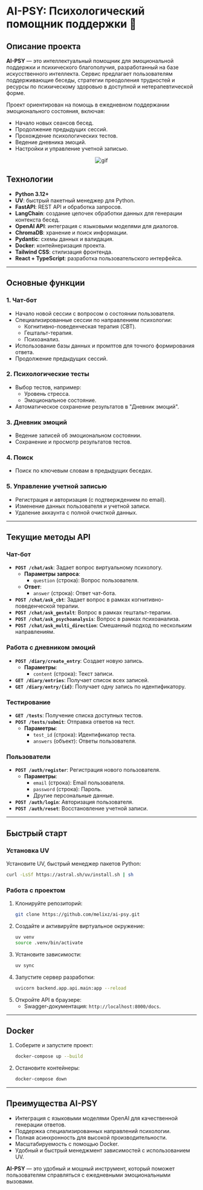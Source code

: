 # AI-PSY: Психологический помощник поддержки 🧠

## Описание проекта

**AI-PSY** — это интеллектуальный помощник для эмоциональной поддержки и психического благополучия, разработанный на базе искусственного интеллекта. Сервис предлагает пользователям поддерживающие беседы, стратегии преодоления трудностей и ресурсы по психическому здоровью в доступной и нетерапевтической форме. 

Проект ориентирован на помощь в ежедневном поддержании эмоционального состояния, включая:
- Начало новых сеансов бесед.
- Продолжение предыдущих сессий.
- Прохождение психологических тестов.
- Ведение дневника эмоций.
- Настройки и управление учетной записью.

<p align="center">
        <img src="https://github.com/melixz/AI_PSY/blob/main/GPT_Hack_Prototype.gif" alt="gif" />
</p>

## Технологии

- **Python 3.12+**
- **UV**: быстрый пакетный менеджер для Python.
- **FastAPI**: REST API и обработка запросов.
- **LangChain**: создание цепочек обработки данных для генерации контекста бесед.
- **OpenAI API**: интеграция с языковыми моделями для диалогов.
- **ChromaDB**: хранение и поиск информации.
- **Pydantic**: схемы данных и валидация.
- **Docker**: контейнеризация проекта.
- **Tailwind CSS**: стилизация фронтенда.
- **React + TypeScript**: разработка пользовательского интерфейса.

---

## Основные функции

### 1. **Чат-бот**
- Начало новой сессии с вопросом о состоянии пользователя.
- Специализированные сессии по направлениям психологии:
  - Когнитивно-поведенческая терапия (CBT).
  - Гештальт-терапия.
  - Психоанализ.
- Использование базы данных и промптов для точного формирования ответа.
- Продолжение предыдущих сессий.

### 2. **Психологические тесты**
- Выбор тестов, например:
  - Уровень стресса.
  - Эмоциональное состояние.
- Автоматическое сохранение результатов в "Дневник эмоций".

### 3. **Дневник эмоций**
- Ведение записей об эмоциональном состоянии.
- Сохранение и просмотр результатов тестов.

### 4. **Поиск**
- Поиск по ключевым словам в предыдущих беседах.

### 5. **Управление учетной записью**
- Регистрация и авторизация (с подтверждением по email).
- Изменение данных пользователя и учетной записи.
- Удаление аккаунта с полной очисткой данных.

---

## Текущие методы API

### Чат-бот

- **`POST /chat/ask`**: Задает вопрос виртуальному психологу.
  - **Параметры запроса**:
    - `question` (строка): Вопрос пользователя.
  - **Ответ**:
    - `answer` (строка): Ответ чат-бота.
- **`POST /chat/ask_cbt`**: Задает вопрос в рамках когнитивно-поведенческой терапии.
- **`POST /chat/ask_gestalt`**: Вопрос в рамках гештальт-терапии.
- **`POST /chat/ask_psychoanalysis`**: Вопрос в рамках психоанализа.
- **`POST /chat/ask_multi_direction`**: Смешанный подход по нескольким направлениям.

### Работа с дневником эмоций

- **`POST /diary/create_entry`**: Создает новую запись.
  - **Параметры**:
    - `content` (строка): Текст записи.
- **`GET /diary/entries`**: Получает список всех записей.
- **`GET /diary/entry/{id}`**: Получает одну запись по идентификатору.

### Тестирование

- **`GET /tests`**: Получение списка доступных тестов.
- **`POST /tests/submit`**: Отправка ответов на тест.
  - **Параметры**:
    - `test_id` (строка): Идентификатор теста.
    - `answers` (объект): Ответы пользователя.

### Пользователи

- **`POST /auth/register`**: Регистрация нового пользователя.
  - **Параметры**:
    - `email` (строка): Email пользователя.
    - `password` (строка): Пароль.
    - Другие персональные данные.
- **`POST /auth/login`**: Авторизация пользователя.
- **`POST /auth/reset`**: Восстановление учетной записи.

---

## Быстрый старт

### Установка UV

Установите UV, быстрый менеджер пакетов Python:

```bash
curl -LsSf https://astral.sh/uv/install.sh | sh
```

### Работа с проектом

1. Клонируйте репозиторий:
   ```bash
   git clone https://github.com/melixz/ai-psy.git
   ```
2. Создайте и активируйте виртуальное окружение:
   ```bash
   uv venv
   source .venv/bin/activate
   ```
3. Установите зависимости:
   ```bash
   uv sync
   ```
4. Запустите сервер разработки:
   ```bash
   uvicorn backend.app.api.main:app --reload
   ```
5. Откройте API в браузере:
   - Swagger-документация: `http://localhost:8000/docs`.

---

## Docker

1. Соберите и запустите проект:
   ```bash
   docker-compose up --build
   ```
2. Остановите контейнеры:
   ```bash
   docker-compose down
   ```

---

## Преимущества AI-PSY 

- Интеграция с языковыми моделями OpenAI для качественной генерации ответов.
- Поддержка специализированных направлений психологии.
- Полная асинхронность для высокой производительности.
- Масштабируемость с помощью Docker.
- Удобный и быстрый менеджмент зависимостей с использованием UV. 

**AI-PSY** — это удобный и мощный инструмент, который поможет пользователям справляться с ежедневными эмоциональными вызовами.
